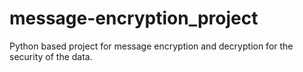 # message-encryption_project
Python based project for message encryption and decryption for the security of the data.
